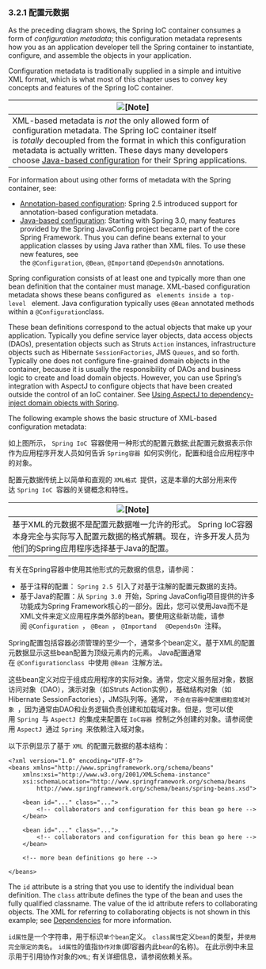 ### 3.2.1 配置元数据

As the preceding diagram shows, the Spring IoC container consumes a form of *configuration metadata*; this configuration metadata represents how you as an application developer tell the Spring container to instantiate, configure, and assemble the objects in your application.

Configuration metadata is traditionally supplied in a simple and intuitive XML format, which is what most of this chapter uses to convey key concepts and features of the Spring IoC container.

| ![[Note]](http://docs.spring.io/spring/docs/5.0.0.M3/spring-framework-reference/htmlsingle/images/note.png) |
| ---------------------------------------- |
| XML-based metadata is *not* the only allowed form of configuration metadata. The Spring IoC container itself is *totally* decoupled from the format in which this configuration metadata is actually written. These days many developers choose [Java-based configuration](http://docs.spring.io/spring/docs/5.0.0.M3/spring-framework-reference/htmlsingle/#beans-java) for their Spring applications. |

For information about using other forms of metadata with the Spring container, see:

- [Annotation-based configuration](http://docs.spring.io/spring/docs/5.0.0.M3/spring-framework-reference/htmlsingle/#beans-annotation-config): Spring 2.5 introduced support for annotation-based configuration metadata.
- [Java-based configuration](http://docs.spring.io/spring/docs/5.0.0.M3/spring-framework-reference/htmlsingle/#beans-java): Starting with Spring 3.0, many features provided by the Spring JavaConfig project became part of the core Spring Framework. Thus you can define beans external to your application classes by using Java rather than XML files. To use these new features, see the `@Configuration`, `@Bean`, `@Import`and `@DependsOn` annotations.

Spring configuration consists of at least one and typically more than one bean definition that the container must manage. XML-based configuration metadata shows these beans configured as `` elements inside a top-level `` element. Java configuration typically uses `@Bean` annotated methods within a `@Configuration`class.

These bean definitions correspond to the actual objects that make up your application. Typically you define service layer objects, data access objects (DAOs), presentation objects such as Struts `Action` instances, infrastructure objects such as Hibernate `SessionFactories`, JMS `Queues`, and so forth. Typically one does not configure fine-grained domain objects in the container, because it is usually the responsibility of DAOs and business logic to create and load domain objects. However, you can use Spring’s integration with AspectJ to configure objects that have been created outside the control of an IoC container. See [Using AspectJ to dependency-inject domain objects with Spring](http://docs.spring.io/spring/docs/5.0.0.M3/spring-framework-reference/htmlsingle/#aop-atconfigurable).

The following example shows the basic structure of XML-based configuration metadata:

如上图所示， `Spring IoC `容器使用一种形式的配置元数据;此配置元数据表示你作为应用程序开发人员如何告诉 `Spring容器 `如何实例化，配置和组合应用程序中的对象。

配置元数据传统上以简单和直观的 `XML格式 `提供，这是本章的大部分用来传达 `Spring IoC `容器的关键概念和特性。

| ![[Note]](http://docs.spring.io/spring/docs/5.0.0.M3/spring-framework-reference/htmlsingle/images/note.png) |
| ---------------------------------------- |
| 基于XML的元数据不是配置元数据唯一允许的形式。 Spring IoC容器本身完全与实际写入配置元数据的格式解耦。现在，许多开发人员为他们的Spring应用程序选择基于Java的配置。 |

有关在Spring容器中使用其他形式的元数据的信息，请参阅：

- 基于注释的配置： `Spring 2.5 `引入了对基于注解的配置元数据的支持。
- 基于Java的配置：从 `Spring 3.0 `开始，Spring JavaConfig项目提供的许多功能成为Spring Framework核心的一部分。因此，您可以使用Java而不是XML文件来定义应用程序类外部的bean。要使用这些新功能，请参阅 `@Configuration `， `@Bean `， `@Importand  ` `@DependsOn `注释。

Spring配置包括容器必须管理的至少一个，通常多个bean定义。基于XML的配置元数据显示这些bean配置为顶级元素内的元素。 Java配置通常在 `@Configurationclass `中使用 `@Bean `注解方法。

这些bean定义对应于组成应用程序的实际对象。通常，您定义服务层对象，数据访问对象（DAO），演示对象（如Struts Action实例），基础结构对象（如Hibernate SessionFactories），JMS队列等。通常， `不会在容器中配置细粒度域对象 `，因为通常由DAO和业务逻辑负责创建和加载域对象。但是，您可以使用 `Spring `与 `AspectJ `的集成来配置在 `IoC容器 `控制之外创建的对象。请参阅使用 `AspectJ `通过 `Spring `来依赖注入域对象。

以下示例显示了基于 `XML `的配置元数据的基本结构：

```
<?xml version="1.0" encoding="UTF-8"?>
<beans xmlns="http://www.springframework.org/schema/beans"
    xmlns:xsi="http://www.w3.org/2001/XMLSchema-instance"
    xsi:schemaLocation="http://www.springframework.org/schema/beans
        http://www.springframework.org/schema/beans/spring-beans.xsd">

    <bean id="..." class="...">
        <!-- collaborators and configuration for this bean go here -->
    </bean>

    <bean id="..." class="...">
        <!-- collaborators and configuration for this bean go here -->
    </bean>

    <!-- more bean definitions go here -->

</beans>
```

The `id` attribute is a string that you use to identify the individual bean definition. The `class` attribute defines the type of the bean and uses the fully qualified classname. The value of the id attribute refers to collaborating objects. The XML for referring to collaborating objects is not shown in this example; see [Dependencies](http://docs.spring.io/spring/docs/5.0.0.M3/spring-framework-reference/htmlsingle/#beans-dependencies) for more information.

`id属性`是一个字符串，用于标识`单个bean`定义。 `class属性`定义`bean`的类型，并`使用完全限定的类名`。 `id属性`的值指`协作对象`(即容器内此`bean`的名称)。 在此示例中未显示用于引用协作对象的`XML`; 有关详细信息，请参阅依赖关系。